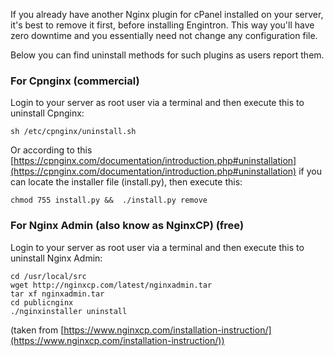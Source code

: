 If you already have another Nginx plugin for cPanel installed on your server, it's best to remove it first, before installing Engintron. This way you'll have zero downtime and you essentially need not change any configuration file.

Below you can find uninstall methods for such plugins as users report them.

### For Cpnginx (commercial)
Login to your server as root user via a terminal and then execute this to uninstall Cpnginx:
```
sh /etc/cpnginx/uninstall.sh
```

Or according to this [https://cpnginx.com/documentation/introduction.php#uninstallation](https://cpnginx.com/documentation/introduction.php#uninstallation) if you can locate the installer file (install.py), then execute this:
```
chmod 755 install.py &&  ./install.py remove
```

### For Nginx Admin (also know as NginxCP) (free)
Login to your server as root user via a terminal and then execute this to uninstall Nginx Admin:
```
cd /usr/local/src
wget http://nginxcp.com/latest/nginxadmin.tar
tar xf nginxadmin.tar
cd publicnginx
./nginxinstaller uninstall
```
(taken from [https://www.nginxcp.com/installation-instruction/](https://www.nginxcp.com/installation-instruction/))
